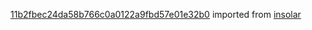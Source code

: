[11b2fbec24da58b766c0a0122a9fbd57e01e32b0](https://github.com/insolar/insolar/commit/11b2fbec24da58b766c0a0122a9fbd57e01e32b0) imported from [insolar](https://github.com/insolar/insolar)
